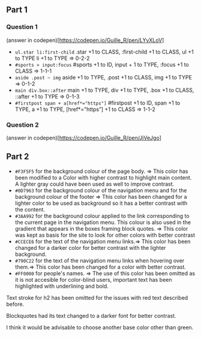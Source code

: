 ## Part 1

### Question 1

(answer in codepen)[https://codepen.io/Guille_R/pen/LYvXLoV]

- `ul.star li:first-child`  .star +1 to CLASS, :first-child +1 to CLASS, ul +1 to TYPE li +1 to TYPE ⇒ 0-2-2
- `#sports > input:focus` #sports +1 to ID, input + 1 to TYPE, :focus +1 to CLASS ⇒ 1-1-1
- `aside .post ~ img` aside +1 to TYPE, .post +1 to CLASS, img +1 to TYPE ⇒ 0-1-2
- `main div.box::after` main +1 to TYPE, div +1 to TYPE, .box +1 to CLASS, ::after +1 to TYPE ⇒ 0-1-3
- `#firstpost span + a[href*="https"]`  #firstpost +1 to ID, span +1 to TYPE, a +1 to TYPE, [href*=”https”] +1 to CLASS ⇒ 1-1-2


### Question 2

(answer in codepen)[https://codepen.io/Guille_R/pen/JjVeJgo]

## Part 2

- `#F3F5F5` for the background colour of the page body. => This color has been modified to a Color with higher contrast to highlight main content. A lighter gray could have been used as well to improve contrast.
- `#0D7963` for the background colour of the navigation menu and for the background colour of the footer => This color has been changed for a lighter color to be used as background so it has a better contrast with the content.
- `#3AA992` for the background colour applied to the link corresponding to the current page in the navigation menu. This colour is also used in the gradient that appears in the boxes framing block quotes. => This color was kept as basis for the site to look for other colors with better contrast
- `#CCECE6` for the text of the navigation menu links.=> This color has been changed for a darker color for better contrast with the lighter background.
- `#790C22` for the text of the navigation menu links when hovering over them.=> This color has been changed for a color with better contrast. 
- `#FF0000` for people's names. => The use of this color has been omitted as it is not accesible for color-blind users, important text has been highlighted with underlining and bold.


Text stroke for h2 has been omitted for the issues with red text described before. 

Blockquotes had its text changed to a darker font for better contrast. 



I think it would be advisable to choose another base color other than green. 

